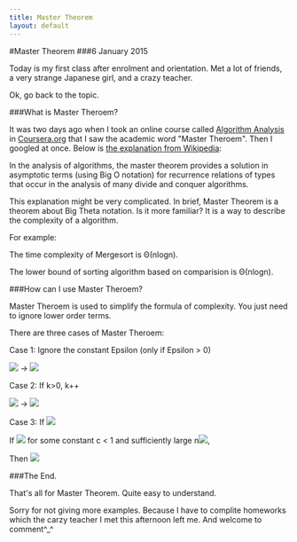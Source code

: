 ```yaml
---
title: Master Theorem
layout: default
---
```


#Master Theorem
###6 January 2015

Today is my first class after enrolment and orientation. Met a lot of friends, a very strange Japanese girl, and a crazy teacher.

Ok, go back to the topic.

###What is Master Theroem?

It was two days ago when I took an online course called [Algorithm Analysis]() in [Coursera.org](https://www.coursera.org/) that I saw the academic word "Master Theroem". Then I googled at once. Below is [the explanation from Wikipedia](http://en.wikipedia.org/wiki/Master_theorem):

In the analysis of algorithms, the master theorem provides a solution in asymptotic terms (using Big O notation) for recurrence relations of types that occur in the analysis of many divide and conquer algorithms.

This explanation might be very complicated. In brief, Master Theorem is a theorem about Big Theta notation. Is it more familiar? It is a way to describe the complexity of a algorithm.

For example: 

The time complexity of Mergesort is Θ(nlogn).

The lower bound of sorting algorithm based on comparision is Θ(nlogn).

###How can I use Master Theroem?

Master Theroem is used to simplify the formula of complexity. You just need to ignore lower order terms.

There are three cases of Master Theroem:

Case 1: Ignore the constant Epsilon (only if Epsilon > 0)

![](http://upload.wikimedia.org/math/7/9/a/79a7ecad7f97f19240be140f505ddbed.png) -> ![](http://upload.wikimedia.org/math/8/3/5/83551c0953b5c391e3fdeb90b81deee2.png)

Case 2: If k>0, k++

![](http://upload.wikimedia.org/math/5/e/c/5ec7448a407893b0364e72e624e56a26.png) -> ![](http://upload.wikimedia.org/math/f/4/b/f4bebc5698e39bdae898ce959e9e5428.png)

Case 3: If ![](http://upload.wikimedia.org/math/1/5/5/155fcd52bbd5a31ed4d61bff0405bedd.png)

If ![](http://upload.wikimedia.org/math/6/1/9/61980d50b9f91ccb783b422b9a56ae34.png) for some constant c < 1 and sufficiently large n![](http://upload.wikimedia.org/math/6/7/a/67ad62611c82b235d6cf0b0cedab740b.png),

Then ![](http://upload.wikimedia.org/math/4/7/5/4753885194212a420f0126c6896f0ad9.png)

###The End.

That's all for Master Theorem. Quite easy to understand.

Sorry for not giving more examples. Because I have to complite homeworks which the carzy teacher I met this afternoon left me. And welcome to comment^_^
